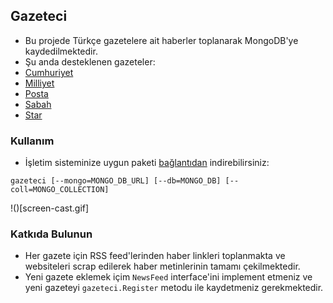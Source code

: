 ## Gazeteci
* Bu projede Türkçe gazetelere ait haberler toplanarak MongoDB'ye kaydedilmektedir.
* Şu anda desteklenen gazeteler:
 * [Cumhuriyet](http://www.cumhuriyet.com.tr/)
 * [Milliyet](http://www.milliyet.com.tr/)
 * [Posta](http://www.posta.com.tr)
 * [Sabah](http://www.sabah.com.tr)
 * [Star](http://www.star.com.tr/)

### Kullanım
* İşletim sisteminize uygun paketi [bağlantıdan](https://github.com/onuryilmaz/gazeteci/releases) indirebilirsiniz:
```
gazeteci [--mongo=MONGO_DB_URL] [--db=MONGO_DB] [--coll=MONGO_COLLECTION]
```
!()[screen-cast.gif]

### Katkıda Bulunun
 * Her gazete için RSS feed'lerinden haber linkleri toplanmakta ve websiteleri scrap edilerek haber metinlerinin tamamı çekilmektedir.
 * Yeni gazete eklemek içim `NewsFeed` interface'ini implement etmeniz ve yeni gazeteyi `gazeteci.Register` metodu ile kaydetmeniz gerekmektedir.